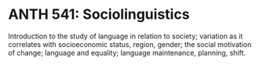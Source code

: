 # ANTH 541: Sociolinguistics

Introduction to the study of language in relation to society; variation as it correlates with socioeconomic status, region, gender; the social motivation of change; language and equality; language maintenance, planning, shift.